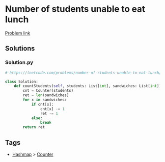 # Number of students unable to eat lunch

[Problem link](https://leetcode.com/problems/number-of-students-unable-to-eat-lunch/)

## Solutions


### Solution.py
```py
# https://leetcode.com/problems/number-of-students-unable-to-eat-lunch/

class Solution:
    def countStudents(self, students: List[int], sandwiches: List[int]) -> int:
        cnt = Counter(students)
        ret = len(sandwiches)
        for x in sandwiches:
            if cnt[x]:
                cnt[x] -= 1
                ret -= 1
            else:
                break
        return ret
```
## Tags

* [Hashmap](/Collections/hashmap.md#hashmap) > [Counter](/Collections/hashmap.md#counter)
